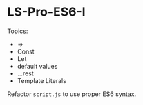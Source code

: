 # LS-Pro-ES6-I

Topics:

 * =>
 * Const
 * Let
 * default values
 * ...rest
 * Template Literals


Refactor `script.js` to use proper ES6 syntax.
